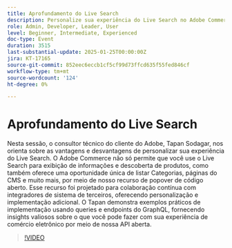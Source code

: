 ```yaml
---
title: Aprofundamento do Live Search
description: Personalize sua experiência do Live Search no Adobe Commerce com orientações de especialistas e exemplos de implementação prática
role: Admin, Developer, Leader, User
level: Beginner, Intermediate, Experienced
doc-type: Event
duration: 3515
last-substantial-update: 2025-01-25T00:00:00Z
jira: KT-17165
source-git-commit: 852eec6eccb1cf5cf99d73ffcd635f55fed846cf
workflow-type: tm+mt
source-wordcount: '124'
ht-degree: 0%

---
```



# Aprofundamento do Live Search

Nesta sessão, o consultor técnico do cliente do Adobe, Tapan Sodagar, nos orienta sobre as vantagens e desvantagens de personalizar sua experiência do Live Search. O Adobe Commerce não só permite que você use o Live Search para exibição de informações e descoberta de produtos, como também oferece uma oportunidade única de listar Categorias, páginas do CMS e muito mais, por meio de nosso recurso de popover de código aberto. Esse recurso foi projetado para colaboração contínua com integradores de sistema de terceiros, oferecendo personalização e implementação adicional. O Tapan demonstra exemplos práticos de implementação usando queries e endpoints do GraphQL, fornecendo insights valiosos sobre o que você pode fazer com sua experiência de comércio eletrônico por meio de nossa API aberta.

>[!VIDEO](https://video.tv.adobe.com/v/3443021/?learn=on&enablevpops)
